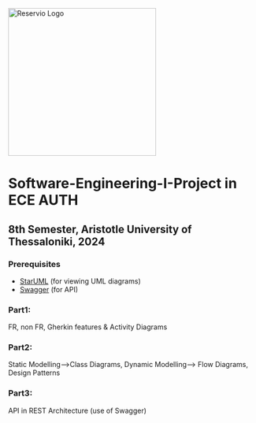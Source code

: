 <img height="300" width="300" alt="Reservio Logo" src="https://github.com/user-attachments/assets/b5974171-210d-468a-8814-d618e321fa99" />

# Software-Engineering-I-Project in ECE AUTH

## 8th Semester, Aristotle University of Thessaloniki, 2024

### Prerequisites
- [StarUML](https://staruml.io/) (for viewing UML diagrams)
- [Swagger](https://app.swaggerhub.com/) (for API)

  
### Part1: 
FR, non FR, Gherkin features & Activity Diagrams

### Part2: 
Static Modelling-->Class Diagrams, Dynamic Modelling--> Flow Diagrams, Design Patterns

### Part3: 
API in REST Architecture (use of Swagger)



